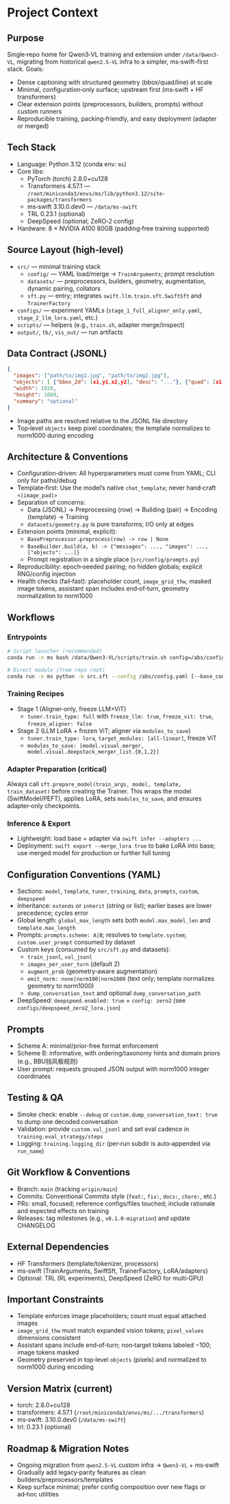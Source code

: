 # Project Context

## Purpose
Single‑repo home for Qwen3‑VL training and extension under `/data/Qwen3-VL`, migrating from historical `qwen2.5‑VL` infra to a simpler, ms‑swift–first stack. Goals:
- Dense captioning with structured geometry (bbox/quad/line) at scale
- Minimal, configuration‑only surface; upstream first (ms‑swift + HF transformers)
- Clear extension points (preprocessors, builders, prompts) without custom runners
- Reproducible training, packing‑friendly, and easy deployment (adapter or merged)

## Tech Stack
- Language: Python 3.12 (conda env: `ms`)
- Core libs:
  - PyTorch (torch) 2.8.0+cu128
  - Transformers 4.57.1 — `/root/miniconda3/envs/ms/lib/python3.12/site-packages/transformers`
  - ms‑swift 3.10.0.dev0 — `/data/ms-swift`
  - TRL 0.23.1 (optional)
  - DeepSpeed (optional; ZeRO‑2 config)
- Hardware: 8 × NVIDIA A100 80GB (padding‑free training supported)

## Source Layout (high‑level)
- `src/` — minimal training stack
  - `config/` — YAML load/merge → `TrainArguments`; prompt resolution
  - `datasets/` — preprocessors, builders, geometry, augmentation, dynamic pairing, collators
  - `sft.py` — entry; integrates `swift.llm.train.sft.SwiftSft` and `TrainerFactory`
- `configs/` — experiment YAMLs (`stage_1_full_aligner_only.yaml`, `stage_2_llm_lora.yaml`, etc.)
- `scripts/` — helpers (e.g., `train.sh`, adapter merge/inspect)
- `output/`, `tb/`, `vis_out/` — run artifacts

## Data Contract (JSONL)
```json
{
  "images": ["path/to/img1.jpg", "path/to/img2.jpg"],
  "objects": [ {"bbox_2d": [x1,y1,x2,y2], "desc": "..."}, {"quad": [x1,y1,...,x4,y4], "desc": "..."} ],
  "width": 1920,
  "height": 1080,
  "summary": "optional"
}
```
- Image paths are resolved relative to the JSONL file directory
- Top‑level `objects` keep pixel coordinates; the template normalizes to norm1000 during encoding

## Architecture & Conventions
- Configuration‑driven: All hyperparameters must come from YAML; CLI only for paths/debug
- Template‑first: Use the model’s native `chat_template`; never hand‑craft `<|image_pad|>`
- Separation of concerns:
  - Data (JSONL) → Preprocessing (row) → Building (pair) → Encoding (template) → Training
  - `datasets/geometry.py` is pure transforms; I/O only at edges
- Extension points (minimal, explicit):
  - `BasePreprocessor.preprocess(row) -> row | None`
  - `BaseBuilder.build(a, b) -> {"messages": ..., "images": ..., ["objects": ...]}`
  - Prompt registration in a single place (`src/config/prompts.py`)
- Reproducibility: epoch‑seeded pairing; no hidden globals; explicit RNG/config injection
- Health checks (fail‑fast): placeholder count, `image_grid_thw`, masked image tokens, assistant span includes end‑of‑turn, geometry normalization to norm1000

## Workflows
### Entrypoints
```bash
# Script launcher (recommended)
conda run -n ms bash /data/Qwen3-VL/scripts/train.sh config=/abs/config.yaml gpus=0

# Direct module (from repo root)
conda run -n ms python -m src.sft --config /abs/config.yaml [--base_config /abs/base.yaml] [--debug]
```

### Training Recipes
- Stage 1 (Aligner‑only, freeze LLM+ViT)
  - `tuner.train_type: full` with `freeze_llm: true`, `freeze_vit: true`, `freeze_aligner: false`
- Stage 2 (LLM LoRA + frozen ViT; aligner via `modules_to_save`)
  - `tuner.train_type: lora`, `target_modules: [all-linear]`, freeze ViT
  - `modules_to_save: [model.visual.merger, model.visual.deepstack_merger_list.{0,1,2}]`

### Adapter Preparation (critical)
Always call `sft.prepare_model(train_args, model, template, train_dataset)` before creating the Trainer. This wraps the model (SwiftModel/PEFT), applies LoRA, sets `modules_to_save`, and ensures adapter‑only checkpoints.

### Inference & Export
- Lightweight: load base + adapter via `swift infer --adapters ...`
- Deployment: `swift export --merge_lora true` to bake LoRA into base; use merged model for production or further full tuning

## Configuration Conventions (YAML)
- Sections: `model`, `template`, `tuner`, `training`, `data`, `prompts`, `custom`, `deepspeed`
- Inheritance: `extends` or `inherit` (string or list); earlier bases are lower precedence; cycles error
- Global length: `global_max_length` sets both `model.max_model_len` and `template.max_length`
- Prompts: `prompts.scheme: A|B`; resolves to `template.system`; `custom.user_prompt` consumed by dataset
- Custom keys (consumed by `src/sft.py` and datasets):
  - `train_jsonl`, `val_jsonl`
  - `images_per_user_turn` (default 2)
  - `augment_prob` (geometry‑aware augmentation)
  - `emit_norm: none|norm100|norm1000` (text only; template normalizes geometry to norm1000)
  - `dump_conversation_text` and optional `dump_conversation_path`
- DeepSpeed: `deepspeed.enabled: true` + `config: zero2` (see `configs/deepspeed_zero2_lora.json`)

## Prompts
- Scheme A: minimal/prior‑free format enforcement
- Scheme B: informative, with ordering/taxonomy hints and domain priors (e.g., BBU挡风板规则)
- User prompt: requests grouped JSON output with norm1000 integer coordinates

## Testing & QA
- Smoke check: enable `--debug` or `custom.dump_conversation_text: true` to dump one decoded conversation
- Validation: provide `custom.val_jsonl` and set eval cadence in `training.eval_strategy/steps`
- Logging: `training.logging_dir` (per‑run subdir is auto‑appended via `run_name`)

## Git Workflow & Conventions
- Branch: `main` (tracking `origin/main`)
- Commits: Conventional Commits style (`feat:`, `fix:`, `docs:`, `chore:`, etc.)
- PRs: small, focused; reference configs/files touched; include rationale and expected effects on training
- Releases: tag milestones (e.g., `v0.1.0-migration`) and update CHANGELOG

## External Dependencies
- HF Transformers (template/tokenizer, processors)
- ms‑swift (TrainArguments, SwiftSft, TrainerFactory, LoRA/adapters)
- Optional: TRL (RL experiments), DeepSpeed (ZeRO for multi‑GPU)

## Important Constraints
- Template enforces image placeholders; count must equal attached images
- `image_grid_thw` must match expanded vision tokens; `pixel_values` dimensions consistent
- Assistant spans include end‑of‑turn; non‑target tokens labeled −100; image tokens masked
- Geometry preserved in top‑level `objects` (pixels) and normalized to norm1000 during encoding

## Version Matrix (current)
- torch: 2.8.0+cu128
- transformers: 4.57.1 (`/root/miniconda3/envs/ms/.../transformers`)
- ms‑swift: 3.10.0.dev0 (`/data/ms-swift`)
- trl: 0.23.1 (optional)

## Roadmap & Migration Notes
- Ongoing migration from `qwen2.5‑VL` custom infra → `Qwen3‑VL` + ms‑swift
- Gradually add legacy‑parity features as clean builders/preprocessors/templates
- Keep surface minimal; prefer config composition over new flags or ad‑hoc utilities
